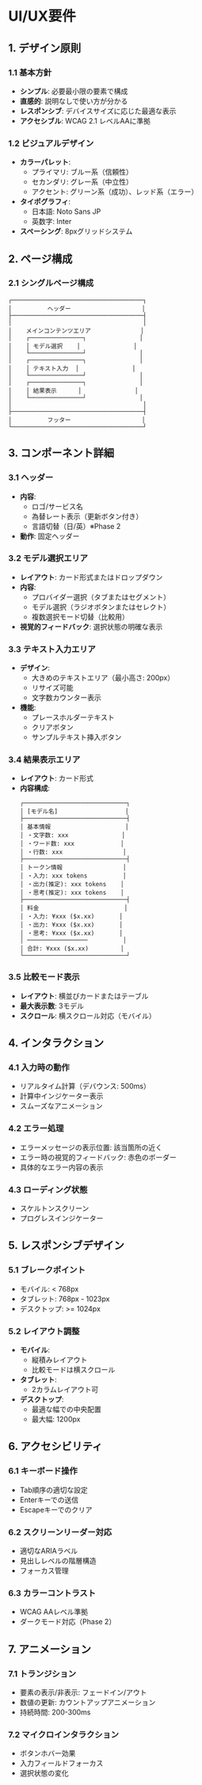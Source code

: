 # UI/UX要件

## 1. デザイン原則

### 1.1 基本方針
- **シンプル**: 必要最小限の要素で構成
- **直感的**: 説明なしで使い方が分かる
- **レスポンシブ**: デバイスサイズに応じた最適な表示
- **アクセシブル**: WCAG 2.1 レベルAAに準拠

### 1.2 ビジュアルデザイン
- **カラーパレット**:
  - プライマリ: ブルー系（信頼性）
  - セカンダリ: グレー系（中立性）
  - アクセント: グリーン系（成功）、レッド系（エラー）
- **タイポグラフィ**:
  - 日本語: Noto Sans JP
  - 英数字: Inter
- **スペーシング**: 8pxグリッドシステム

## 2. ページ構成

### 2.1 シングルページ構成
```
┌─────────────────────────────────────┐
│          ヘッダー                    │
├─────────────────────────────────────┤
│                                     │
│    メインコンテンツエリア              │
│    ┌───────────────┐               │
│    │ モデル選択    │               │
│    └───────────────┘               │
│    ┌───────────────┐               │
│    │ テキスト入力  │               │
│    └───────────────┘               │
│    ┌───────────────┐               │
│    │ 結果表示      │               │
│    └───────────────┘               │
│                                     │
├─────────────────────────────────────┤
│          フッター                    │
└─────────────────────────────────────┘
```

## 3. コンポーネント詳細

### 3.1 ヘッダー
- **内容**:
  - ロゴ/サービス名
  - 為替レート表示（更新ボタン付き）
  - 言語切替（日/英）※Phase 2
- **動作**: 固定ヘッダー

### 3.2 モデル選択エリア
- **レイアウト**: カード形式またはドロップダウン
- **内容**:
  - プロバイダー選択（タブまたはセグメント）
  - モデル選択（ラジオボタンまたはセレクト）
  - 複数選択モード切替（比較用）
- **視覚的フィードバック**: 選択状態の明確な表示

### 3.3 テキスト入力エリア
- **デザイン**:
  - 大きめのテキストエリア（最小高さ: 200px）
  - リサイズ可能
  - 文字数カウンター表示
- **機能**:
  - プレースホルダーテキスト
  - クリアボタン
  - サンプルテキスト挿入ボタン

### 3.4 結果表示エリア
- **レイアウト**: カード形式
- **内容構成**:
  ```
  ┌─────────────────────────────┐
  │ [モデル名]                   │
  ├─────────────────────────────┤
  │ 基本情報                     │
  │ ・文字数: xxx               │
  │ ・ワード数: xxx             │
  │ ・行数: xxx                 │
  ├─────────────────────────────┤
  │ トークン情報                 │
  │ ・入力: xxx tokens          │
  │ ・出力(推定): xxx tokens    │
  │ ・思考(推定): xxx tokens    │
  ├─────────────────────────────┤
  │ 料金                        │
  │ ・入力: ¥xxx ($x.xx)       │
  │ ・出力: ¥xxx ($x.xx)       │
  │ ・思考: ¥xxx ($x.xx)       │
  │ ─────────────────          │
  │ 合計: ¥xxx ($x.xx)         │
  └─────────────────────────────┘
  ```

### 3.5 比較モード表示
- **レイアウト**: 横並びカードまたはテーブル
- **最大表示数**: 3モデル
- **スクロール**: 横スクロール対応（モバイル）

## 4. インタラクション

### 4.1 入力時の動作
- リアルタイム計算（デバウンス: 500ms）
- 計算中インジケーター表示
- スムーズなアニメーション

### 4.2 エラー処理
- エラーメッセージの表示位置: 該当箇所の近く
- エラー時の視覚的フィードバック: 赤色のボーダー
- 具体的なエラー内容の表示

### 4.3 ローディング状態
- スケルトンスクリーン
- プログレスインジケーター

## 5. レスポンシブデザイン

### 5.1 ブレークポイント
- モバイル: < 768px
- タブレット: 768px - 1023px
- デスクトップ: >= 1024px

### 5.2 レイアウト調整
- **モバイル**: 
  - 縦積みレイアウト
  - 比較モードは横スクロール
- **タブレット**:
  - 2カラムレイアウト可
- **デスクトップ**:
  - 最適な幅での中央配置
  - 最大幅: 1200px

## 6. アクセシビリティ

### 6.1 キーボード操作
- Tab順序の適切な設定
- Enterキーでの送信
- Escapeキーでのクリア

### 6.2 スクリーンリーダー対応
- 適切なARIAラベル
- 見出しレベルの階層構造
- フォーカス管理

### 6.3 カラーコントラスト
- WCAG AAレベル準拠
- ダークモード対応（Phase 2）

## 7. アニメーション

### 7.1 トランジション
- 要素の表示/非表示: フェードイン/アウト
- 数値の更新: カウントアップアニメーション
- 持続時間: 200-300ms

### 7.2 マイクロインタラクション
- ボタンホバー効果
- 入力フィールドフォーカス
- 選択状態の変化